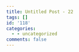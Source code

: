 ```yaml
---
title: Untitled Post - 22
tags: []
id: '118'
categories:
  - - uncategorized
comments: false
---
```

